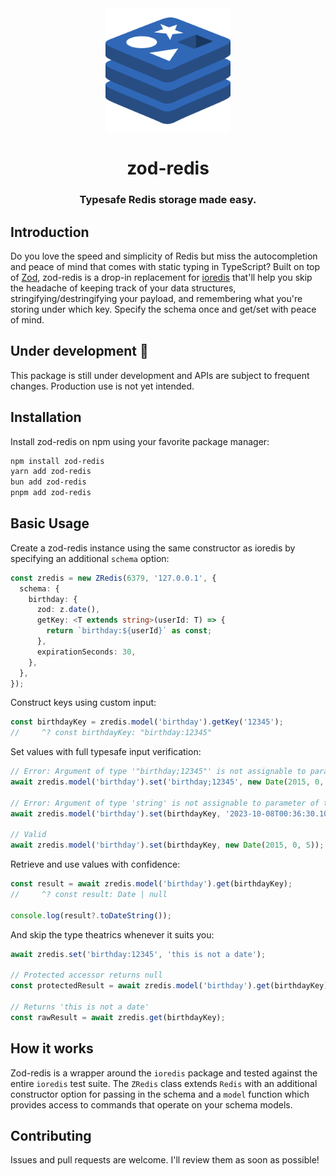 <div align="center">
  <img src="logo.svg" width="200px" align="center" alt="zod-redis logo" />
  <h1>zod-redis</h1>
  <h3>Typesafe Redis storage made easy.</h3>
</div>

## Introduction

Do you love the speed and simplicity of Redis but miss the autocompletion and peace of mind that comes with static typing in TypeScript? Built on top of [Zod](https://github.com/colinhacks/zod), zod-redis is a drop-in replacement for [ioredis](https://github.com/redis/ioredis) that'll help you skip the headache of keeping track of your data structures, stringifying/destringifying your payload, and remembering what you're storing under which key. Specify the schema once and get/set with peace of mind.

## Under development 🚧

This package is still under development and APIs are subject to frequent changes. Production use is not yet intended.

## Installation

Install zod-redis on npm using your favorite package manager:

```bash
npm install zod-redis
yarn add zod-redis
bun add zod-redis
pnpm add zod-redis
```

## Basic Usage

Create a zod-redis instance using the same constructor as ioredis by specifying an additional `schema` option:

```typescript
const zredis = new ZRedis(6379, '127.0.0.1', {
  schema: {
    birthday: {
      zod: z.date(),
      getKey: <T extends string>(userId: T) => {
        return `birthday:${userId}` as const;
      },
      expirationSeconds: 30,
    },
  },
});
```

Construct keys using custom input:

```typescript
const birthdayKey = zredis.model('birthday').getKey('12345');
//     ^? const birthdayKey: "birthday:12345"
```

Set values with full typesafe input verification:

```typescript
// Error: Argument of type '"birthday;12345"' is not assignable to parameter of type '`birthday:${string}`.
await zredis.model('birthday').set('birthday;12345', new Date(2015, 0, 5));

// Error: Argument of type 'string' is not assignable to parameter of type 'Date'.
await zredis.model('birthday').set(birthdayKey, '2023-10-08T00:36:30.104Z');

// Valid
await zredis.model('birthday').set(birthdayKey, new Date(2015, 0, 5));
```

Retrieve and use values with confidence:

```typescript
const result = await zredis.model('birthday').get(birthdayKey);
//     ^? const result: Date | null

console.log(result?.toDateString());
```

And skip the type theatrics whenever it suits you:

```typescript
await zredis.set('birthday:12345', 'this is not a date');

// Protected accessor returns null
const protectedResult = await zredis.model('birthday').get(birthdayKey);

// Returns 'this is not a date'
const rawResult = await zredis.get(birthdayKey);
```

## How it works

Zod-redis is a wrapper around the `ioredis` package and tested against the entire `ioredis` test suite. The `ZRedis` class extends `Redis` with an additional constructor option for passing in the schema and a `model` function which provides access to commands that operate on your schema models.

<!--
## Documentation

TODO: step by step setup instructions and full documentation of all functions
-->

## Contributing

Issues and pull requests are welcome. I'll review them as soon as possible!
